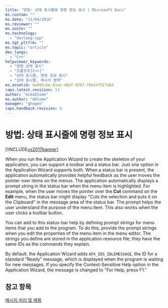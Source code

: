 ```yaml
---
title: "방법: 상태 표시줄에 명령 정보 표시 | Microsoft Docs"
ms.custom: ""
ms.date: "11/04/2016"
ms.reviewer: ""
ms.suite: ""
ms.technology: 
  - "devlang-cpp"
ms.tgt_pltfrm: ""
ms.topic: "article"
dev_langs: 
  - "C++"
helpviewer_keywords: 
  - "명령 상태 표시"
  - "프롬프트[C++]"
  - "상태 표시줄, 명령 정보 표시"
  - "상태 표시줄, 메시지 영역"
ms.assetid: de895cbe-61ee-46bf-9787-76b247527d6d
caps.latest.revision: 13
author: "mikeblome"
ms.author: "mblome"
manager: "ghogen"
caps.handback.revision: 9
---
```

# 방법: 상태 표시줄에 명령 정보 표시
[!INCLUDE[vs2017banner](../assembler/inline/includes/vs2017banner.md)]

When you run the Application Wizard to create the skeleton of your application, you can support a toolbar and a status bar.  Just one option in the Application Wizard supports both.  When a status bar is present, the application automatically provides helpful feedback as the user moves the pointer over items on the menus.  The application automatically displays a prompt string in the status bar when the menu item is highlighted.  For example, when the user moves the pointer over the **Cut** command on the **Edit** menu, the status bar might display "Cuts the selection and puts it on the Clipboard" in the message area of the status bar.  The prompt helps the user understand the purpose of the menu item.  This also works when the user clicks a toolbar button.  
  
 You can add to this status\-bar help by defining prompt strings for menu items that you add to the program.  To do this, provide the prompt strings when you edit the properties of the menu item in the menu editor.  The strings you define are stored in the application resource file; they have the same IDs as the commands they explain.  
  
 By default, the Application Wizard adds `AFX_IDS_IDLEMESSAGE`, the ID for a standard "Ready" message, which is displayed when the program is waiting for new messages.  If you specify the Context\-Sensitive Help option in the Application Wizard, the message is changed to "For Help, press F1."  
  
## 참고 항목  
 [메시지 처리 및 매핑](../mfc/message-handling-and-mapping.md)